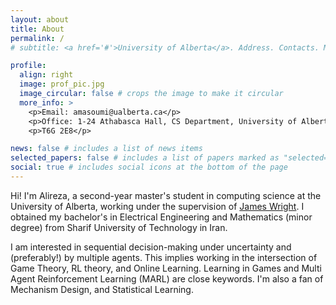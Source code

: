```yaml
---
layout: about
title: About
permalink: /
# subtitle: <a href='#'>University of Alberta</a>. Address. Contacts. Motto. Etc.

profile:
  align: right
  image: prof_pic.jpg
  image_circular: false # crops the image to make it circular
  more_info: >
    <p>Email: amasoumi@ualberta.ca</p>
    <p>Office: 1-24 Athabasca Hall, CS Department, University of Alberta, Edmonton, Canada</p>
    <p>T6G 2E8</p>

news: false # includes a list of news items
selected_papers: false # includes a list of papers marked as "selected={true}"
social: true # includes social icons at the bottom of the page
---
```


Hi! I'm Alireza, a second-year master's student in computing science at the University of Alberta, working under the supervision of [James Wright](https://jrwright.info/). I obtained my bachelor's in Electrical Engineering and Mathematics (minor degree) from Sharif University of Technology in Iran.

I am interested in sequential decision-making under uncertainty and (preferably!) by multiple agents. This implies working in the intersection of Game Theory, RL theory, and Online Learning. Learning in Games and Multi Agent Reinforcement Learning (MARL) are close keywords. I'm also a fan of Mechanism Design, and Statistical Learning.


<!-- Write your biography here. Tell the world about yourself. Link to your favorite [subreddit](http://reddit.com). You can put a picture in, too. The code is already in, just name your picture `prof_pic.jpg` and put it in the `img/` folder.

Put your address / P.O. box / other info right below your picture. You can also disable any of these elements by editing `profile` property of the YAML header of your `_pages/about.md`. Edit `_bibliography/papers.bib` and Jekyll will render your [publications page](/al-folio/publications/) automatically.

Link to your social media connections, too. This theme is set up to use [Font Awesome icons](https://fontawesome.com/) and [Academicons](https://jpswalsh.github.io/academicons/), like the ones below. Add your Facebook, Twitter, LinkedIn, Google Scholar, or just disable all of them. -->
